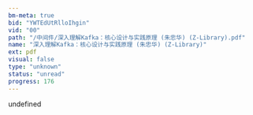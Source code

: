 ```yaml
---
bm-meta: true
bid: "YWTEdUtRlloIhgin"
vid: "00"
path: "/中间件/深入理解Kafka：核心设计与实践原理 (朱忠华) (Z-Library).pdf"
name: "深入理解Kafka：核心设计与实践原理 (朱忠华) (Z-Library)"
ext: pdf
visual: false
type: "unknown"
status: "unread"
progress: 176
---
```

undefined